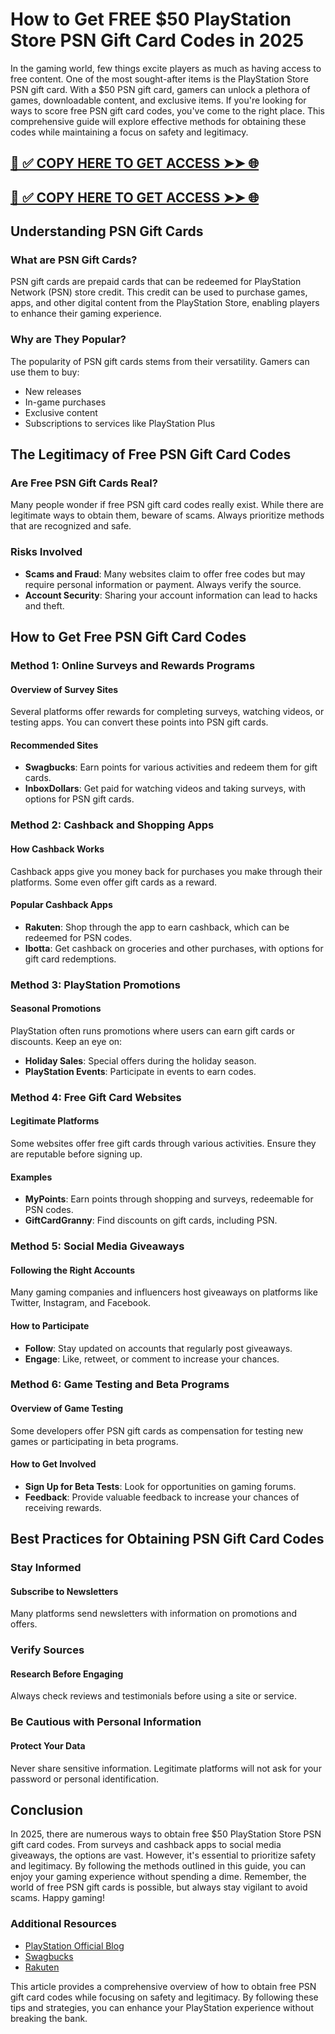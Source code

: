 # How to Get FREE $50 PlayStation Store PSN Gift Card Codes in 2025

In the gaming world, few things excite players as much as having access to free content. One of the most sought-after items is the PlayStation Store PSN gift card. With a $50 PSN gift card, gamers can unlock a plethora of games, downloadable content, and exclusive items. If you're looking for ways to score free PSN gift card codes, you've come to the right place. This comprehensive guide will explore effective methods for obtaining these codes while maintaining a focus on safety and legitimacy. 

[📌 ✅ COPY HERE TO GET ACCESS ➤➤ 🌐](https://todaylink.site/freegiftcard/)
--
[📌 ✅ COPY HERE TO GET ACCESS ➤➤ 🌐](https://todaylink.site/freegiftcard/)
--



## Understanding PSN Gift Cards

### What are PSN Gift Cards?

PSN gift cards are prepaid cards that can be redeemed for PlayStation Network (PSN) store credit. This credit can be used to purchase games, apps, and other digital content from the PlayStation Store, enabling players to enhance their gaming experience.

### Why are They Popular?

The popularity of PSN gift cards stems from their versatility. Gamers can use them to buy:

- New releases
- In-game purchases
- Exclusive content
- Subscriptions to services like PlayStation Plus

## The Legitimacy of Free PSN Gift Card Codes

### Are Free PSN Gift Cards Real?

Many people wonder if free PSN gift card codes really exist. While there are legitimate ways to obtain them, beware of scams. Always prioritize methods that are recognized and safe.

### Risks Involved

- **Scams and Fraud**: Many websites claim to offer free codes but may require personal information or payment. Always verify the source.
- **Account Security**: Sharing your account information can lead to hacks and theft.

## How to Get Free PSN Gift Card Codes

### Method 1: Online Surveys and Rewards Programs

#### Overview of Survey Sites

Several platforms offer rewards for completing surveys, watching videos, or testing apps. You can convert these points into PSN gift cards.

#### Recommended Sites

- **Swagbucks**: Earn points for various activities and redeem them for gift cards.
- **InboxDollars**: Get paid for watching videos and taking surveys, with options for PSN gift cards.

### Method 2: Cashback and Shopping Apps

#### How Cashback Works

Cashback apps give you money back for purchases you make through their platforms. Some even offer gift cards as a reward.

#### Popular Cashback Apps

- **Rakuten**: Shop through the app to earn cashback, which can be redeemed for PSN codes.
- **Ibotta**: Get cashback on groceries and other purchases, with options for gift card redemptions.

### Method 3: PlayStation Promotions 

#### Seasonal Promotions

PlayStation often runs promotions where users can earn gift cards or discounts. Keep an eye on:

- **Holiday Sales**: Special offers during the holiday season.
- **PlayStation Events**: Participate in events to earn codes.

### Method 4: Free Gift Card Websites

#### Legitimate Platforms

Some websites offer free gift cards through various activities. Ensure they are reputable before signing up.

#### Examples

- **MyPoints**: Earn points through shopping and surveys, redeemable for PSN codes.
- **GiftCardGranny**: Find discounts on gift cards, including PSN.

### Method 5: Social Media Giveaways

#### Following the Right Accounts

Many gaming companies and influencers host giveaways on platforms like Twitter, Instagram, and Facebook. 

#### How to Participate

- **Follow**: Stay updated on accounts that regularly post giveaways.
- **Engage**: Like, retweet, or comment to increase your chances.

### Method 6: Game Testing and Beta Programs

#### Overview of Game Testing

Some developers offer PSN gift cards as compensation for testing new games or participating in beta programs.

#### How to Get Involved

- **Sign Up for Beta Tests**: Look for opportunities on gaming forums.
- **Feedback**: Provide valuable feedback to increase your chances of receiving rewards.

## Best Practices for Obtaining PSN Gift Card Codes

### Stay Informed

#### Subscribe to Newsletters

Many platforms send newsletters with information on promotions and offers. 

### Verify Sources

#### Research Before Engaging

Always check reviews and testimonials before using a site or service.

### Be Cautious with Personal Information

#### Protect Your Data

Never share sensitive information. Legitimate platforms will not ask for your password or personal identification.

## Conclusion

In 2025, there are numerous ways to obtain free $50 PlayStation Store PSN gift card codes. From surveys and cashback apps to social media giveaways, the options are vast. However, it's essential to prioritize safety and legitimacy. By following the methods outlined in this guide, you can enjoy your gaming experience without spending a dime. Remember, the world of free PSN gift cards is possible, but always stay vigilant to avoid scams. Happy gaming! 

### Additional Resources

- [PlayStation Official Blog](https://blog.playstation.com)
- [Swagbucks](https://www.swagbucks.com)
- [Rakuten](https://www.rakuten.com)

This article provides a comprehensive overview of how to obtain free PSN gift card codes while focusing on safety and legitimacy. By following these tips and strategies, you can enhance your PlayStation experience without breaking the bank.
